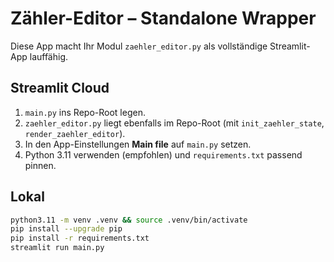 # Zähler-Editor – Standalone Wrapper

Diese App macht Ihr Modul `zaehler_editor.py` als vollständige Streamlit-App lauffähig.

## Streamlit Cloud
1. `main.py` ins Repo-Root legen.
2. `zaehler_editor.py` liegt ebenfalls im Repo-Root (mit `init_zaehler_state`, `render_zaehler_editor`).
3. In den App-Einstellungen **Main file** auf `main.py` setzen.
4. Python 3.11 verwenden (empfohlen) und `requirements.txt` passend pinnen.

## Lokal
```bash
python3.11 -m venv .venv && source .venv/bin/activate
pip install --upgrade pip
pip install -r requirements.txt
streamlit run main.py
```
